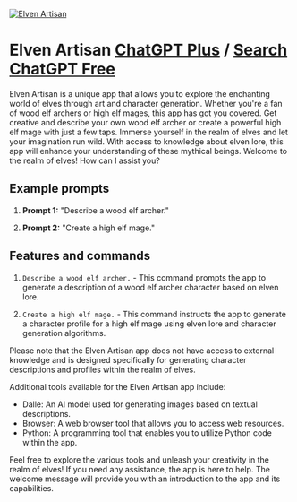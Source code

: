 
[![Elven Artisan](https://files.oaiusercontent.com/file-CktJ2frDG18y6fXOOqk3wtAw?se=2123-10-17T02%3A06%3A44Z&sp=r&sv=2021-08-06&sr=b&rscc=max-age%3D31536000%2C%20immutable&rscd=attachment%3B%20filename%3D028357ba-35b9-419f-9706-9ba99f7281e9.png&sig=pdQYewmuI0ulOpsh6pzbooLxYeutm6athcyO0G7/Th4%3D)](https://chat.openai.com/g/g-S7EiE5Alm-elven-artisan)

# Elven Artisan [ChatGPT Plus](https://chat.openai.com/g/g-S7EiE5Alm-elven-artisan) / [Search ChatGPT Free](https://gptcall.net/index.html#/?search=Elven%20Artisan)

Elven Artisan is a unique app that allows you to explore the enchanting world of elves through art and character generation. Whether you're a fan of wood elf archers or high elf mages, this app has got you covered. Get creative and describe your own wood elf archer or create a powerful high elf mage with just a few taps. Immerse yourself in the realm of elves and let your imagination run wild. With access to knowledge about elven lore, this app will enhance your understanding of these mythical beings. Welcome to the realm of elves! How can I assist you?

## Example prompts

1. **Prompt 1:** "Describe a wood elf archer."

2. **Prompt 2:** "Create a high elf mage."

## Features and commands

1. `Describe a wood elf archer.` - This command prompts the app to generate a description of a wood elf archer character based on elven lore.

2. `Create a high elf mage.` - This command instructs the app to generate a character profile for a high elf mage using elven lore and character generation algorithms.

Please note that the Elven Artisan app does not have access to external knowledge and is designed specifically for generating character descriptions and profiles within the realm of elves.

Additional tools available for the Elven Artisan app include:

- Dalle: An AI model used for generating images based on textual descriptions.
- Browser: A web browser tool that allows you to access web resources.
- Python: A programming tool that enables you to utilize Python code within the app.

Feel free to explore the various tools and unleash your creativity in the realm of elves! If you need any assistance, the app is here to help. The welcome message will provide you with an introduction to the app and its capabilities.


